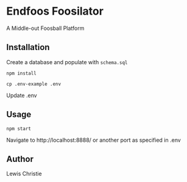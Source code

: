 # Endfoos Foosilator

A Middle-out Foosball Platform

## Installation

Create a database and populate with `schema.sql`

`npm install`

`cp .env-example .env`

Update .env

## Usage

`npm start`

Navigate to http://localhost:8888/ or another port as specified in .env

## Author

Lewis Christie
